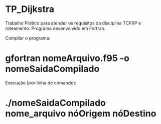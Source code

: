 TP_Dijkstra
===========

Trabalho Prático para atender os requisitos da disciplina TCP/IP e roteamento. Programa desenvolvido em Fortran.

Compilar o programa:
# gfortran nomeArquivo.f95 -o nomeSaidaCompilado 

Execução (por linha de comando):
# ./nomeSaidaCompilado nome_arquivo nóOrigem nóDestino
